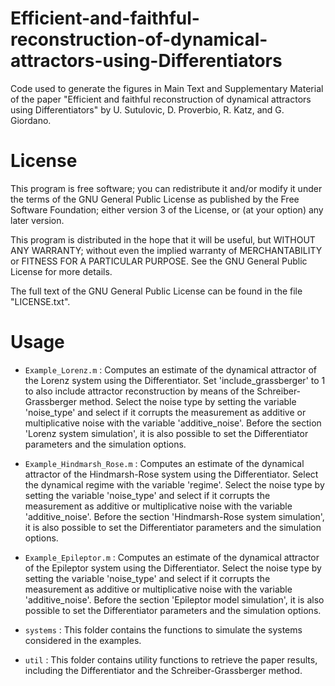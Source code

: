 # Efficient-and-faithful-reconstruction-of-dynamical-attractors-using-Differentiators
Code used to generate the figures in Main Text and Supplementary Material of the paper "Efficient and faithful reconstruction of dynamical attractors using Differentiators" by U. Sutulovic, D. Proverbio, R. Katz, and G. Giordano.

# License

This program is free software; you can redistribute it and/or modify it under the terms of the GNU General Public License as published by the Free Software Foundation; either version 3 of the License, or (at your option) any later version.

This program is distributed in the hope that it will be useful, but WITHOUT ANY WARRANTY; without even the implied warranty of MERCHANTABILITY or FITNESS FOR A PARTICULAR PURPOSE. See the GNU General Public License for more details.

The full text of the GNU General Public License can be found in the file "LICENSE.txt".

# Usage

- `Example_Lorenz.m` : Computes an estimate of the dynamical attractor of the Lorenz system using the Differentiator. Set 'include_grassberger' to 1 to also include attractor reconstruction by means of the Schreiber-Grassberger method. Select the noise type by setting the variable 'noise_type' and select if it corrupts the measurement as additive or multiplicative noise with the variable 'additive_noise'. Before the section 'Lorenz system simulation', it is also possible to set the Differentiator parameters and the simulation options.

- `Example_Hindmarsh_Rose.m` : Computes an estimate of the dynamical attractor of the Hindmarsh-Rose system using the Differentiator. Select the dynamical regime with the variable 'regime'. Select the noise type by setting the variable 'noise_type' and select if it corrupts the measurement as additive or multiplicative noise with the variable 'additive_noise'. Before the section 'Hindmarsh-Rose system simulation', it is also possible to set the Differentiator parameters and the simulation options.

- `Example_Epileptor.m` : Computes an estimate of the dynamical attractor of the Epileptor system using the Differentiator. Select the noise type by setting the variable 'noise_type' and select if it corrupts the measurement as additive or multiplicative noise with the variable 'additive_noise'. Before the section 'Epileptor model simulation', it is also possible to set the Differentiator parameters and the simulation options.

- `systems` : This folder contains the functions to simulate the systems considered in the examples.

- `util` : This folder contains utility functions to retrieve the paper results, including the Differentiator and the Schreiber-Grassberger method.
